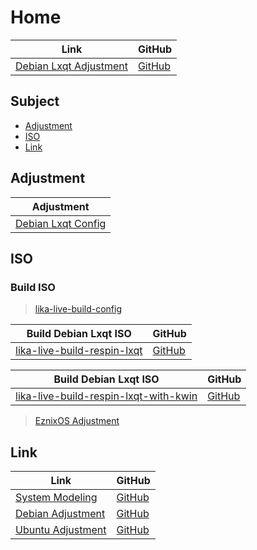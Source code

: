

# Home

| Link | GitHub |
| ---- | ------ |
| [Debian Lxqt Adjustment](https://samwhelp.github.io/debian-lxqt-adjustment/) | [GitHub](https://github.com/samwhelp/debian-lxqt-adjustment) |




## Subject

* [Adjustment](#adjustment)
* [ISO](#iso)
* [Link](#link)




## Adjustment

| Adjustment |
| -------- |
| [Debian Lxqt Config](https://github.com/samwhelp/debian-lxqt-adjustment/tree/main/prototype/main/lxqt-config/Main) |




## ISO


### Build ISO

> [lika-live-build-config](https://samwhelp.github.io/lika-live-build-config/)


| Build Debian Lxqt ISO | GitHub |
| --------------------- | ------ |
| [lika-live-build-respin-lxqt](https://samwhelp.github.io/lika-live-build-respin-lxqt/) | [GitHub](https://github.com/samwhelp/lika-live-build-respin-lxqt) |


| Build Debian Lxqt ISO | GitHub |
| --------------------- | ------ |
| [lika-live-build-respin-lxqt-with-kwin](https://samwhelp.github.io/lika-live-build-respin-lxqt-with-kwin/) | [GitHub](https://github.com/samwhelp/lika-live-build-respin-lxqt-with-kwin) |


> [EznixOS Adjustment](https://samwhelp.github.io/eznixos-adjustment/)




## Link

| Link | GitHub |
| ---- | ------ |
| [System Modeling](https://samwhelp.github.io/system-modeling/) | [GitHub](https://github.com/samwhelp/system-modeling) |
| [Debian Adjustment](https://samwhelp.github.io/debian-adjustment/) | [GitHub](https://github.com/samwhelp/debian-adjustment) |
| [Ubuntu Adjustment](https://samwhelp.github.io/ubuntu-adjustment/) | [GitHub](https://github.com/samwhelp/ubuntu-adjustment) |
